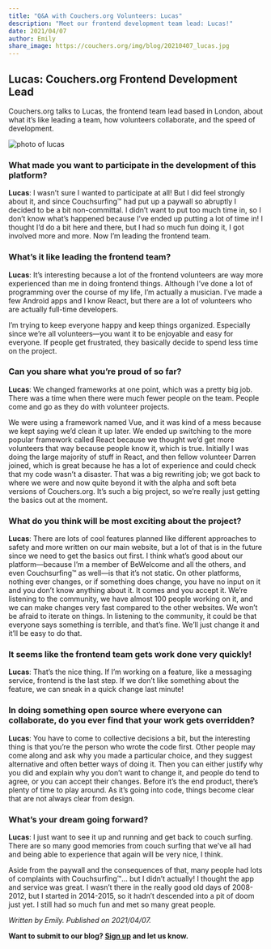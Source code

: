 ```yaml
---
title: "Q&A with Couchers.org Volunteers: Lucas"
description: "Meet our frontend development team lead: Lucas!"
date: 2021/04/07
author: Emily
share_image: https://couchers.org/img/blog/20210407_lucas.jpg
---
```


## Lucas: Couchers.org Frontend Development Lead

Couchers.org talks to Lucas, the frontend team lead based in London, about what it’s like leading a team, how volunteers collaborate, and the speed of development.

![photo of lucas](/img/blog/20210407_lucas.jpg)

### What made you want to participate in the development of this platform?

**Lucas**: I wasn’t sure I wanted to participate at all! But I did feel strongly about it, and since Couchsurfing™ had put up a paywall so abruptly I decided to be a bit non-committal. I didn’t want to put too much time in, so I don’t know what’s happened because I’ve ended up putting a lot of time in! I thought I’d do a bit here and there, but I had so much fun doing it, I got involved more and more. Now I’m leading the frontend team.

### What’s it like leading the frontend team?

**Lucas**: It’s interesting because a lot of the frontend volunteers are way more experienced than me in doing frontend things. Although I’ve done a lot of programming over the course of my life, I’m actually a musician. I’ve made a few Android apps and I know React, but there are a lot of volunteers who are actually full-time developers. 

I’m trying to keep everyone happy and keep things organized. Especially since we’re all volunteers—you want it to be enjoyable and easy for everyone. If people get frustrated, they basically decide to spend less time on the project.

### Can you share what you’re proud of so far?

**Lucas**: We changed frameworks at one point, which was a pretty big job. There was a time when there were much fewer people on the team. People come and go as they do with volunteer projects.

We were using a framework named Vue, and it was kind of a mess because we kept saying we’d clean it up later. We ended up switching to the more popular framework called React because we thought we’d get more volunteers that way because people know it, which is true. Initially I was doing the large majority of stuff in React, and then fellow volunteer Darren joined, which is great because he has a lot of experience and could check that my code wasn’t a disaster. That was a big rewriting job; we got back to where we were and now quite beyond it with the alpha and soft beta versions of Couchers.org. It’s such a big project, so we’re really just getting the basics out at the moment. 

### What do you think will be most exciting about the project?

**Lucas**: There are lots of cool features planned like different approaches to safety and more written on our main website, but a lot of that is in the future since we need to get the basics out first. I think what’s good about our platform—because I’m a member of BeWelcome and all the others, and even Couchsurfing™ as well—is that it’s not static. On other platforms, nothing ever changes, or if something does change, you have no input on it and you don’t know anything about it. It comes and you accept it. 
We’re listening to the community, we have almost 100 people working on it, and we can make changes very fast compared to the other websites. We won’t be afraid to iterate on things. In listening to the community, it could be that everyone says something is terrible, and that’s fine. We’ll just change it and it’ll be easy to do that.

### It seems like the frontend team gets work done very quickly!

**Lucas**: That’s the nice thing. If I’m working on a feature, like a messaging service, frontend is the last step. If we don’t like something about the feature, we can sneak in a quick change last minute!

### In doing something open source where everyone can collaborate, do you ever find that your work gets overridden?

**Lucas**: You have to come to collective decisions a bit, but the interesting thing is that you’re the person who wrote the code first. Other people may come along and ask why you made a particular choice, and they suggest alternative and often better ways of doing it. Then you can either justify why you did and explain why you don’t want to change it, and people do tend to agree, or you can accept their changes. Before it’s the end product, there’s plenty of time to play around. As it’s going into code, things become clear that are not always clear from design.

### What’s your dream going forward? 

**Lucas**: I just want to see it up and running and get back to couch surfing. There are so many good memories from couch surfing that we’ve all had and being able to experience that again will be very nice, I think. 

Aside from the paywall and the consequences of that, many people had lots of complaints with Couchsurfing™... but I didn’t actually! I thought the app and service was great. I wasn’t there in the really good old days of 2008-2012, but I started in 2014-2015, so it hadn’t descended into a pit of doom just yet. I still had so much fun and met so many great people. 


*Written by Emily. Published on 2021/04/07.*

**Want to submit to our blog? [Sign up](/signup) and let us know.**